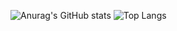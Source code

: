 
![Anurag's GitHub stats](https://github-readme-stats.vercel.app/api?username=sihua14&theme=merko&show_icons=true)
![Top Langs](https://github-readme-stats.vercel.app/api/top-langs/?username=sihua14&layout=compact&theme=merko)


